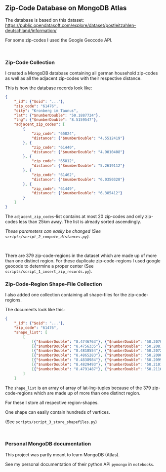 
## Zip-Code Database on MongoDB Atlas

The database is based on this dataset: https://public.opendatasoft.com/explore/dataset/postleitzahlen-deutschland/information/

For some zip-codes I used the Google Geocode API.

<br/>

### Zip-Code Collection

I created a MongoDB database containing all german household zip-codes as well 
as all the adjacent zip-codes with their respective distance.

This is how the database records look like:
```json
{
    "_id": {"$oid": "..."},
    "zip_code": "61476",
    "city": "Kronberg im Taunus",
    "lat": {"$numberDouble": "50.1887724"},
    "lng": {"$numberDouble": "8.5159547"},
    "adjacent_zip_codes": [
        {
            "zip_code": "65824",
            "distance": {"$numberDouble": "4.5512419"}
        }, {
            "zip_code": "61440",
            "distance": {"$numberDouble": "4.9010408"}
        }, {
            "zip_code": "65812",
            "distance": {"$numberDouble": "5.2619112"}
        }, {
            "zip_code": "61462",
            "distance": {"$numberDouble": "6.0350328"}
        }, {
            "zip_code": "61449",
            "distance": {"$numberDouble": "6.385412"}
        }
    ]
}
```

The `adjacent_zip_codes`-list contains at most 20 zip-codes and only zip-codes less 
than 25km away. The list is already sorted ascendingly.

*These parameters can easily be changed (See `scripts/script_2_compute_distances.py`).* 

<br/>

There are 379 zip-code-regions in the dataset which are made up of more than one 
distinct region. For these duplicate zip-code-regions I used google geocode to 
determine a proper center (See `scripts/script_1_insert_zip_records.py`).


### Zip-Code-Region Shape-File Collection

I also added one collection containing all shape-files for the zip-code-regions.

The documents look like this:

```json
{
    "_id": {"$oid": "..."},
    "zip_code": "61476",
    "shape_list": [
        [
            [{"$numberDouble": "8.4746763"}, {"$numberDouble": "50.2070396"}],
            [{"$numberDouble": "8.4756335"}, {"$numberDouble": "50.2081467"}],
            [{"$numberDouble": "8.4818554"}, {"$numberDouble": "50.2072468"}],
            [{"$numberDouble": "8.4865283"}, {"$numberDouble": "50.2090631"}],
            [{"$numberDouble": "8.4838984"}, {"$numberDouble": "50.2099904"}],
            [{"$numberDouble": "8.4829493"}, {"$numberDouble": "50.2101142"}],
            [{"$numberDouble": "8.4791487"}, {"$numberDouble": "50.211628"}]
        ]
    ]
```

The `shape_list` is an array of array of lat-lng-tuples because of the 379 
zip-code-regions which are made up of more than one distinct region.

For these I store all respective region-shapes.

One shape can easily contain hundreds of vertices.

(See `scripts/script_3_store_shapefiles.py`)

<br/>

### Personal MongoDB documentation

This project was partly meant to learn MongoDB (Atlas).

See my personal documentation of their python API `pymongo` in `notebooks`.